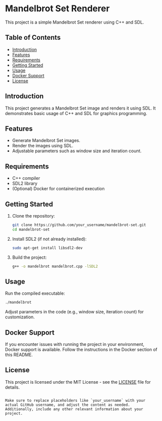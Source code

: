 # Mandelbrot Set Renderer

This project is a simple Mandelbrot Set renderer using C++ and SDL.

## Table of Contents

- [Introduction](#introduction)
- [Features](#features)
- [Requirements](#requirements)
- [Getting Started](#getting-started)
- [Usage](#usage)
- [Docker Support](#docker-support)
- [License](#license)

## Introduction

This project generates a Mandelbrot Set image and renders it using SDL. It demonstrates basic usage of C++ and SDL for graphics programming.

## Features

- Generate Mandelbrot Set images.
- Render the images using SDL.
- Adjustable parameters such as window size and iteration count.

## Requirements

- C++ compiler
- SDL2 library
- (Optional) Docker for containerized execution

## Getting Started

1. Clone the repository:

   ```bash
   git clone https://github.com/your_username/mandelbrot-set.git
   cd mandelbrot-set
   ```

2. Install SDL2 (if not already installed):

   ```bash
   sudo apt-get install libsdl2-dev
   ```

3. Build the project:

   ```bash
   g++ -o mandelbrot mandelbrot.cpp -lSDL2
   ```

## Usage

Run the compiled executable:

```bash
./mandelbrot
```

Adjust parameters in the code (e.g., window size, iteration count) for customization.

## Docker Support

If you encounter issues with running the project in your environment, Docker support is available. Follow the instructions in the Docker section of this README.

## License

This project is licensed under the MIT License - see the [LICENSE](LICENSE) file for details.
```

Make sure to replace placeholders like `your_username` with your actual GitHub username, and adjust the content as needed. Additionally, include any other relevant information about your project.